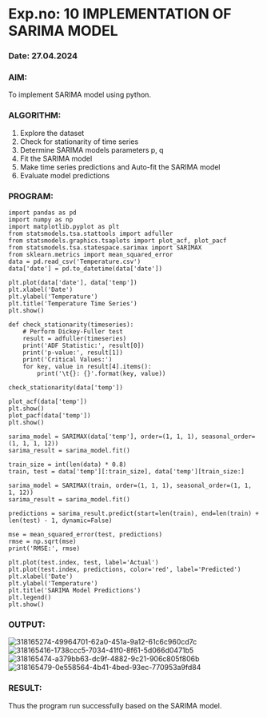 # Exp.no: 10   IMPLEMENTATION OF SARIMA MODEL
### Date: 27.04.2024

### AIM:
To implement SARIMA model using python.
### ALGORITHM:
1. Explore the dataset
2. Check for stationarity of time series
3. Determine SARIMA models parameters p, q
4. Fit the SARIMA model
5. Make time series predictions and Auto-fit the SARIMA model
6. Evaluate model predictions
### PROGRAM:
```
import pandas as pd
import numpy as np
import matplotlib.pyplot as plt
from statsmodels.tsa.stattools import adfuller
from statsmodels.graphics.tsaplots import plot_acf, plot_pacf
from statsmodels.tsa.statespace.sarimax import SARIMAX
from sklearn.metrics import mean_squared_error
data = pd.read_csv('Temperature.csv')
data['date'] = pd.to_datetime(data['date'])

plt.plot(data['date'], data['temp'])
plt.xlabel('Date')
plt.ylabel('Temperature')
plt.title('Temperature Time Series')
plt.show()

def check_stationarity(timeseries):
    # Perform Dickey-Fuller test
    result = adfuller(timeseries)
    print('ADF Statistic:', result[0])
    print('p-value:', result[1])
    print('Critical Values:')
    for key, value in result[4].items():
        print('\t{}: {}'.format(key, value))

check_stationarity(data['temp'])

plot_acf(data['temp'])
plt.show()
plot_pacf(data['temp'])
plt.show()

sarima_model = SARIMAX(data['temp'], order=(1, 1, 1), seasonal_order=(1, 1, 1, 12))
sarima_result = sarima_model.fit()

train_size = int(len(data) * 0.8)
train, test = data['temp'][:train_size], data['temp'][train_size:]

sarima_model = SARIMAX(train, order=(1, 1, 1), seasonal_order=(1, 1, 1, 12))
sarima_result = sarima_model.fit()

predictions = sarima_result.predict(start=len(train), end=len(train) + len(test) - 1, dynamic=False)

mse = mean_squared_error(test, predictions)
rmse = np.sqrt(mse)
print('RMSE:', rmse)

plt.plot(test.index, test, label='Actual')
plt.plot(test.index, predictions, color='red', label='Predicted')
plt.xlabel('Date')
plt.ylabel('Temperature')
plt.title('SARIMA Model Predictions')
plt.legend()
plt.show()
```

### OUTPUT:
![318165274-49964701-62a0-451a-9a12-61c6c960cd7c](https://github.com/vikashsenthil21/TSA_EXP10/assets/119433834/0f3ba863-bc39-4c7b-8e23-096bdffaeb39)
![318165416-1738ccc5-7034-41f0-8f61-5d066d0471b5](https://github.com/vikashsenthil21/TSA_EXP10/assets/119433834/55222091-da36-45e0-887f-3ef211bc8f94)
![318165474-a379bb63-dc9f-4882-9c21-906c805f806b](https://github.com/vikashsenthil21/TSA_EXP10/assets/119433834/f9d7cc0a-db74-4ce1-9e33-3ab12c8fb43b)
![318165479-0e558564-4b41-4bed-93ec-770953a9fd84](https://github.com/vikashsenthil21/TSA_EXP10/assets/119433834/66b32659-5d48-4a06-9386-7e1c20f7d777)



### RESULT:
Thus the program run successfully based on the SARIMA model.
